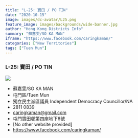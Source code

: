 ```yaml
---
title: "L-25: 寶田 / PO TIN"
date: "2020-10-15"
image: images/dc-avatar/L25.png
feature_image: images/backgrounds/wide-banner.jpg
author: "Hong Kong Districts Info"
summary: "蘇嘉雯/SO KA MAN"
iframe: "https://www.facebook.com/caringkaman/"
categories: ["New Territories"]
tags: ["Tuen Mun"]
---
```


### L-25: 寶田 / PO TIN  
![](/images/dc-avatar/L25.png)  

 - 蘇嘉雯/SO KA MAN  
 - 屯門區/Tuen Mun  
 - 獨立民主派區議員 Independent Democracy Councillor/NA  
 - 2811 0839  
 - caringkaman@gmail.com  
 - 屯門寶田邨第四座地下8號  
 - [No other website provided]  
 - https://www.facebook.com/caringkaman/
